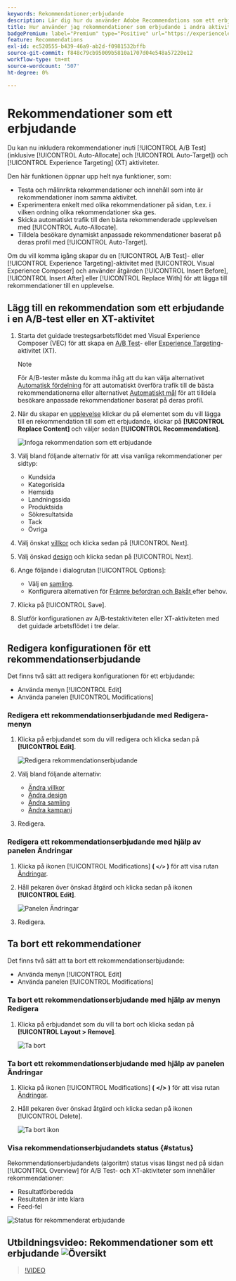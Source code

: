 ```yaml
---
keywords: Rekommendationer;erbjudande
description: Lär dig hur du använder Adobe Recommendations som ett erbjudande i A/B-tester (inklusive Automatisk allokering och Automatiskt mål) och Experience Targeting-aktiviteter (XT).
title: Hur använder jag rekommendationer som erbjudande i andra aktivitetstyper?
badgePremium: label="Premium" type="Positive" url="https://experienceleague.adobe.com/docs/target/using/introduction/intro.html?lang=sv-SE#premium newtab=true" tooltip="Se vad som ingår i Target Premium."
feature: Recommendations
exl-id: ec520555-b439-46a9-ab2d-f0981532bffb
source-git-commit: f848c79cb95009b5810a1707d04e548a57220e12
workflow-type: tm+mt
source-wordcount: '507'
ht-degree: 0%

---
```


# Rekommendationer som ett erbjudande

Du kan nu inkludera rekommendationer inuti [!UICONTROL A/B Test] (inklusive [!UICONTROL Auto-Allocate] och [!UICONTROL Auto-Target]) och [!UICONTROL Experience Targeting] (XT) aktiviteter.

Den här funktionen öppnar upp helt nya funktioner, som:

* Testa och målinrikta rekommendationer och innehåll som inte är rekommendationer inom samma aktivitet.
* Experimentera enkelt med olika rekommendationer på sidan, t.ex. i vilken ordning olika rekommendationer ska ges.
* Skicka automatiskt trafik till den bästa rekommenderade upplevelsen med [!UICONTROL Auto-Allocate].
* Tilldela besökare dynamiskt anpassade rekommendationer baserat på deras profil med [!UICONTROL Auto-Target].

Om du vill komma igång skapar du en [!UICONTROL A/B Test]- eller [!UICONTROL Experience Targeting]-aktivitet med [!UICONTROL Visual Experience Composer] och använder åtgärden [!UICONTROL Insert Before], [!UICONTROL Insert After] eller [!UICONTROL Replace With] för att lägga till rekommendationer till en upplevelse.

## Lägg till en rekommendation som ett erbjudande i en A/B-test eller en XT-aktivitet

1. Starta det guidade trestegsarbetsflödet med Visual Experience Composer (VEC) för att skapa en [A/B Test](/help/main/c-activities/t-test-ab/t-test-create-ab/test-create-ab.md)- eller [Experience Targeting](/help/main/c-activities/t-experience-target/t-xt-create/xt-create.md)-aktivitet (XT).

   >[!NOTE]
   >
   >För A/B-tester måste du komma ihåg att du kan välja alternativet [Automatisk fördelning](/help/main/c-activities/automated-traffic-allocation/automated-traffic-allocation.md) för att automatiskt överföra trafik till de bästa rekommendationerna eller alternativet [Automatiskt mål](/help/main/c-activities/auto-target/auto-target-to-optimize.md) för att tilldela besökare anpassade rekommendationer baserat på deras profil.

1. När du skapar en [upplevelse](/help/main/c-experiences/c-visual-experience-composer/viztarget-options.md) klickar du på elementet som du vill lägga till en rekommendation till som ett erbjudande, klickar på **[!UICONTROL Replace Content]** och väljer sedan **[!UICONTROL Recommendation]**.

   ![Infoga rekommendation som ett erbjudande](/help/main/c-recommendations/t-create-recs-activity/assets/recs-as-offer.png)

1. Välj bland följande alternativ för att visa vanliga rekommendationer per sidtyp:

   * Kundsida
   * Kategorisida
   * Hemsida
   * Landningssida
   * Produktsida
   * Sökresultatsida
   * Tack
   * Övriga

1. Välj önskat [villkor](/help/main/c-recommendations/c-algorithms/algorithms.md) och klicka sedan på [!UICONTROL Next].
1. Välj önskad [design](/help/main/c-recommendations/c-design-overview/design-overview.md) och klicka sedan på [!UICONTROL Next].
1. Ange följande i dialogrutan [!UICONTROL Options]:

   * Välj en [samling](/help/main/c-recommendations/c-products/collections.md).
   * Konfigurera alternativen för [Främre befordran och Bakåt ](/help/main/c-recommendations/t-create-recs-activity/adding-promotions.md) efter behov.

1. Klicka på [!UICONTROL Save].
1. Slutför konfigurationen av A/B-testaktiviteten eller XT-aktiviteten med det guidade arbetsflödet i tre delar.

## Redigera konfigurationen för ett rekommendationserbjudande

Det finns två sätt att redigera konfigurationen för ett erbjudande:

* Använda menyn [!UICONTROL Edit]
* Använda panelen [!UICONTROL Modifications]

### Redigera ett rekommendationserbjudande med Redigera-menyn

1. Klicka på erbjudandet som du vill redigera och klicka sedan på **[!UICONTROL Edit]**.

   ![Redigera rekommendationserbjudande](/help/main/c-recommendations/assets/recs-offer-edit.png)

1. Välj bland följande alternativ:

   * [Ändra villkor](/help/main/c-recommendations/c-algorithms/algorithms.md)
   * [Ändra design](/help/main/c-recommendations/c-design-overview/design-overview.md)
   * [Ändra samling](/help/main/c-recommendations/c-products/collections.md)
   * [Ändra kampanj](/help/main/c-recommendations/t-create-recs-activity/adding-promotions.md)

1. Redigera.

### Redigera ett rekommendationserbjudande med hjälp av panelen Ändringar

1. Klicka på ikonen [!UICONTROL Modifications] **( `</>` )** för att visa rutan [Ändringar](/help/main/c-experiences/c-visual-experience-composer/c-vec-code-editor/vec-code-editor.md).
1. Håll pekaren över önskad åtgärd och klicka sedan på ikonen **[!UICONTROL Edit]**.

   ![Panelen Ändringar](/help/main/c-recommendations/assets/recs-offer-modifications.png)

1. Redigera.

## Ta bort ett rekommendationer

Det finns två sätt att ta bort ett rekommendationserbjudande:

* Använda menyn [!UICONTROL Edit]
* Använda panelen [!UICONTROL Modifications]

### Ta bort ett rekommendationserbjudande med hjälp av menyn Redigera

1. Klicka på erbjudandet som du vill ta bort och klicka sedan på **[!UICONTROL Layout > Remove]**.

   ![Ta bort](/help/main/c-recommendations/assets/recs-offer-remove.png)

### Ta bort ett rekommendationserbjudande med hjälp av panelen Ändringar

1. Klicka på ikonen [!UICONTROL Modifications] **( &lt;/> )** för att visa rutan [Ändringar](/help/main/c-experiences/c-visual-experience-composer/c-vec-code-editor/vec-code-editor.md).
1. Håll pekaren över önskad åtgärd och klicka sedan på ikonen [!UICONTROL Delete].

   ![Ta bort ikon](/help/main/c-recommendations/assets/recs-offer-delete.png)

### Visa rekommendationserbjudandets status {#status}

Rekommendationserbjudandets (algoritm) status visas längst ned på sidan [!UICONTROL Overview] för A/B Test- och XT-aktiviteter som innehåller rekommendationer:

* Resultatförberedda
* Resultaten är inte klara
* Feed-fel

![Status för rekommenderat erbjudande](/help/main/c-recommendations/assets/recs-offer-status.png)

## Utbildningsvideo: Rekommendationer som ett erbjudande ![Översikt ](/help/main/assets/overview.png)

>[!VIDEO](https://video.tv.adobe.com/v/28878)
